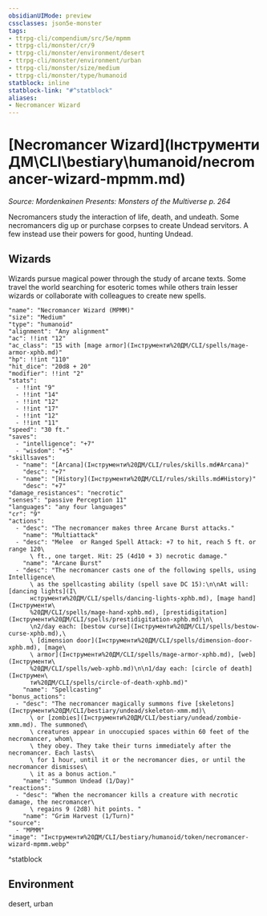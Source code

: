 ```yaml
---
obsidianUIMode: preview
cssclasses: json5e-monster
tags:
- ttrpg-cli/compendium/src/5e/mpmm
- ttrpg-cli/monster/cr/9
- ttrpg-cli/monster/environment/desert
- ttrpg-cli/monster/environment/urban
- ttrpg-cli/monster/size/medium
- ttrpg-cli/monster/type/humanoid
statblock: inline
statblock-link: "#^statblock"
aliases:
- Necromancer Wizard
---
```

# [Necromancer Wizard](Інструменти ДМ\CLI\bestiary\humanoid/necromancer-wizard-mpmm.md)
*Source: Mordenkainen Presents: Monsters of the Multiverse p. 264*  

Necromancers study the interaction of life, death, and undeath. Some necromancers dig up or purchase corpses to create Undead servitors. A few instead use their powers for good, hunting Undead.

## Wizards

Wizards pursue magical power through the study of arcane texts. Some travel the world searching for esoteric tomes while others train lesser wizards or collaborate with colleagues to create new spells.

```statblock
"name": "Necromancer Wizard (MPMM)"
"size": "Medium"
"type": "humanoid"
"alignment": "Any alignment"
"ac": !!int "12"
"ac_class": "15 with [mage armor](Інструменти%20ДМ/CLI/spells/mage-armor-xphb.md)"
"hp": !!int "110"
"hit_dice": "20d8 + 20"
"modifier": !!int "2"
"stats":
  - !!int "9"
  - !!int "14"
  - !!int "12"
  - !!int "17"
  - !!int "12"
  - !!int "11"
"speed": "30 ft."
"saves":
  - "intelligence": "+7"
  - "wisdom": "+5"
"skillsaves":
  - "name": "[Arcana](Інструменти%20ДМ/CLI/rules/skills.md#Arcana)"
    "desc": "+7"
  - "name": "[History](Інструменти%20ДМ/CLI/rules/skills.md#History)"
    "desc": "+7"
"damage_resistances": "necrotic"
"senses": "passive Perception 11"
"languages": "any four languages"
"cr": "9"
"actions":
  - "desc": "The necromancer makes three Arcane Burst attacks."
    "name": "Multiattack"
  - "desc": "Melee  or Ranged Spell Attack: +7 to hit, reach 5 ft. or range 120\
      \ ft., one target. Hit: 25 (4d10 + 3) necrotic damage."
    "name": "Arcane Burst"
  - "desc": "The necromancer casts one of the following spells, using Intelligence\
      \ as the spellcasting ability (spell save DC 15):\n\nAt will: [dancing lights](І\
      нструменти%20ДМ/CLI/spells/dancing-lights-xphb.md), [mage hand](Інструменти\
      %20ДМ/CLI/spells/mage-hand-xphb.md), [prestidigitation](Інструменти%20ДМ/CLI/spells/prestidigitation-xphb.md)\n\
      \n2/day each: [bestow curse](Інструменти%20ДМ/CLI/spells/bestow-curse-xphb.md),\
      \ [dimension door](Інструменти%20ДМ/CLI/spells/dimension-door-xphb.md), [mage\
      \ armor](Інструменти%20ДМ/CLI/spells/mage-armor-xphb.md), [web](Інструменти\
      %20ДМ/CLI/spells/web-xphb.md)\n\n1/day each: [circle of death](Інструмен\
      ти%20ДМ/CLI/spells/circle-of-death-xphb.md)"
    "name": "Spellcasting"
"bonus_actions":
  - "desc": "The necromancer magically summons five [skeletons](Інструменти%20ДМ/CLI/bestiary/undead/skeleton-xmm.md)\
      \ or [zombies](Інструменти%20ДМ/CLI/bestiary/undead/zombie-xmm.md). The summoned\
      \ creatures appear in unoccupied spaces within 60 feet of the necromancer, whom\
      \ they obey. They take their turns immediately after the necromancer. Each lasts\
      \ for 1 hour, until it or the necromancer dies, or until the necromancer dismisses\
      \ it as a bonus action."
    "name": "Summon Undead (1/Day)"
"reactions":
  - "desc": "When the necromancer kills a creature with necrotic damage, the necromancer\
      \ regains 9 (2d8) hit points. "
    "name": "Grim Harvest (1/Turn)"
"source":
  - "MPMM"
"image": "Інструменти%20ДМ/CLI/bestiary/humanoid/token/necromancer-wizard-mpmm.webp"
```
^statblock

## Environment

desert, urban
